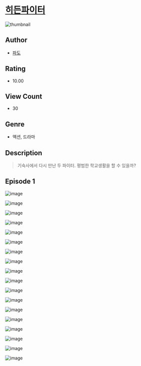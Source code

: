 # [히든파이터](https://comic.naver.com/challenge/list?titleId=811318)
![thumbnail](https://image-comic.pstatic.net/user_contents_data/challenge_comic/2023/05/25/363549/upload_7161066683659008305_480x623.jpeg)

## Author
- [파도](https://comic.naver.com/artistTitle?id=363549)

## Rating
- 10.00

## View Count
- 30

## Genre
- 액션, 드라마

## Description
> 기숙사에서 다시 만난 두 파이터. 평범한 학교생활을 할 수 있을까?


## Episode 1
![image](https://image-comic.pstatic.net/user_contents_data/challenge_comic/2023/05/25/363549/upload_7365978246186678114.jpeg)

![image](https://image-comic.pstatic.net/user_contents_data/challenge_comic/2023/05/25/363549/upload_3977914554891920436.jpeg)

![image](https://image-comic.pstatic.net/user_contents_data/challenge_comic/2023/05/25/363549/upload_7364340193712748644.jpeg)

![image](https://image-comic.pstatic.net/user_contents_data/challenge_comic/2023/05/25/363549/upload_7161062289971819362.jpeg)

![image](https://image-comic.pstatic.net/user_contents_data/challenge_comic/2023/05/25/363549/upload_3690755107380945969.jpeg)

![image](https://image-comic.pstatic.net/user_contents_data/challenge_comic/2023/05/25/363549/upload_7377512124000776801.jpeg)

![image](https://image-comic.pstatic.net/user_contents_data/challenge_comic/2023/05/25/363549/upload_3474308731437854817.jpeg)

![image](https://image-comic.pstatic.net/user_contents_data/challenge_comic/2023/05/25/363549/upload_3833746598750663267.jpeg)

![image](https://image-comic.pstatic.net/user_contents_data/challenge_comic/2023/05/25/363549/upload_4123436026815723577.jpeg)

![image](https://image-comic.pstatic.net/user_contents_data/challenge_comic/2023/05/25/363549/upload_4123382331235251302.jpeg)

![image](https://image-comic.pstatic.net/user_contents_data/challenge_comic/2023/05/25/363549/upload_7220224820967388983.jpeg)

![image](https://image-comic.pstatic.net/user_contents_data/challenge_comic/2023/05/25/363549/upload_7161116162501193829.jpeg)

![image](https://image-comic.pstatic.net/user_contents_data/challenge_comic/2023/05/25/363549/upload_3558178177009529911.jpeg)

![image](https://image-comic.pstatic.net/user_contents_data/challenge_comic/2023/05/25/363549/upload_3990807402436048483.jpeg)

![image](https://image-comic.pstatic.net/user_contents_data/challenge_comic/2023/05/25/363549/upload_3472949521119719986.jpeg)

![image](https://image-comic.pstatic.net/user_contents_data/challenge_comic/2023/05/25/363549/upload_4134926997182232419.jpeg)

![image](https://image-comic.pstatic.net/user_contents_data/challenge_comic/2023/05/25/363549/upload_7292514596591777593.jpeg)

![image](https://image-comic.pstatic.net/user_contents_data/challenge_comic/2023/05/25/363549/upload_3702581455183950950.jpeg)
